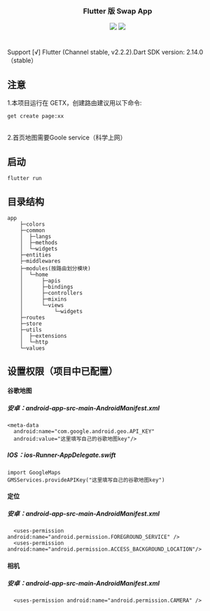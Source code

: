 <div align="center">

  <h3><strong>Flutter 版 Swap App</strong></h3>
  <div style="margin-top:10px;"><a href="Dart:;"><img src="https://img.shields.io/badge/language-Dart-brightgreen.svg" /></a>
  <a href="https://opensource.org/licenses/mit-license.php"><img src="https://img.shields.io/badge/license-MIT-blue.svg" /></a></div>

  <h1></h1>
</div>

Support [√] Flutter (Channel stable, v2.2.2).Dart SDK version: 2.14.0（stable）

## 注意

1.本项目运行在 GETX，创建路由建议用以下命令:

```
get create page:xx
```
<br />
2.首页地图需要Goole service（科学上网）

<br />

## 启动

```
flutter run
```

## 目录结构

```
app
    ├─colors
    ├─common
    │  ├─langs
    │  ├─methods        
    │  └─widgets        
    ├─entities
    ├─middlewares       
    ├─modules(按路由划分模块)
    │  └─home
    │      ├─apis       
    │      ├─bindings   
    │      ├─controllers
    │      ├─mixins     
    │      └─views      
    │          └─widgets
    ├─routes
    ├─store
    ├─utils
    │  ├─extensions     
    │  └─http
    └─values
```

## 设置权限（项目中已配置）

#### 谷歌地图

##### 安卓：android-app-src-main-AndroidManifest.xml

```
<meta-data 
  android:name="com.google.android.geo.API_KEY"
  android:value="这里填写自己的谷歌地图key"/>
```

##### IOS：ios-Runner-AppDelegate.swift

```
import GoogleMaps
GMSServices.provideAPIKey("这里填写自己的谷歌地图key")
```
#### 定位

##### 安卓：android-app-src-main-AndroidManifest.xml


```
  <uses-permission android:name="android.permission.FOREGROUND_SERVICE" />
  <uses-permission android:name="android.permission.ACCESS_BACKGROUND_LOCATION"/>
```

#### 相机

##### 安卓：android-app-src-main-AndroidManifest.xml


```
  <uses-permission android:name="android.permission.CAMERA" />
```
